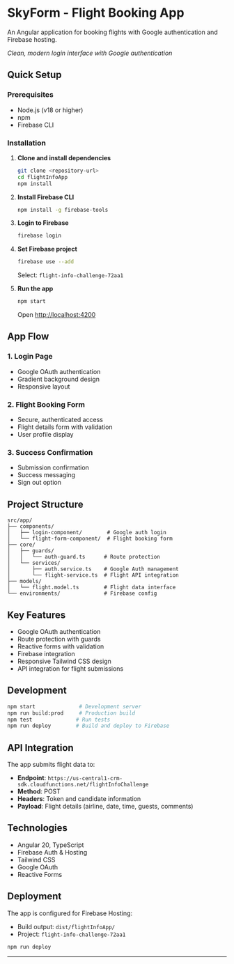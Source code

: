 # SkyForm - Flight Booking App

An Angular application for booking flights with Google authentication and Firebase hosting.

*Clean, modern login interface with Google authentication*

## Quick Setup

### Prerequisites
- Node.js (v18 or higher)
- npm
- Firebase CLI

### Installation

1. **Clone and install dependencies**
   ```bash
   git clone <repository-url>
   cd flightInfoApp
   npm install
   ```

2. **Install Firebase CLI**
   ```bash
   npm install -g firebase-tools
   ```

3. **Login to Firebase**
   ```bash
   firebase login
   ```

4. **Set Firebase project**
   ```bash
   firebase use --add
   ```
   Select: `flight-info-challenge-72aa1`

5. **Run the app**
   ```bash
   npm start
   ```
   Open [http://localhost:4200](http://localhost:4200)

## App Flow

### 1. Login Page
- Google OAuth authentication
- Gradient background design
- Responsive layout

### 2. Flight Booking Form
- Secure, authenticated access
- Flight details form with validation
- User profile display

### 3. Success Confirmation
- Submission confirmation
- Success messaging
- Sign out option

## Project Structure

```
src/app/
├── components/
│   ├── login-component/        # Google auth login
│   └── flight-form-component/  # Flight booking form
├── core/
│   ├── guards/
│   │   └── auth-guard.ts      # Route protection
│   └── services/
│       ├── auth.service.ts    # Google Auth management
│       └── flight-service.ts  # Flight API integration
├── models/
│   └── flight.model.ts        # Flight data interface
└── environments/              # Firebase config
```

## Key Features

- Google OAuth authentication
- Route protection with guards
- Reactive forms with validation
- Firebase integration
- Responsive Tailwind CSS design
- API integration for flight submissions

## Development

```bash
npm start              # Development server
npm run build:prod     # Production build
npm test              # Run tests
npm run deploy        # Build and deploy to Firebase
```

## API Integration

The app submits flight data to:
- **Endpoint**: `https://us-central1-crm-sdk.cloudfunctions.net/flightInfoChallenge`
- **Method**: POST
- **Headers**: Token and candidate information
- **Payload**: Flight details (airline, date, time, guests, comments)

## Technologies

- Angular 20, TypeScript
- Firebase Auth & Hosting
- Tailwind CSS
- Google OAuth
- Reactive Forms

## Deployment

The app is configured for Firebase Hosting:
- Build output: `dist/flightInfoApp/`
- Project: `flight-info-challenge-72aa1`

```bash
npm run deploy
```

---